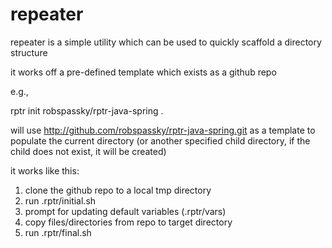 # repeater

repeater is a simple utility which can be used to quickly scaffold a directory structure

it works off a pre-defined template which exists as a github repo

e.g.,

rptr init robspassky/rptr-java-spring .

will use http://github.com/robspassky/rptr-java-spring.git as a template to populate the current
directory (or another specified child directory, if the child does not exist, it will be created)

it works like this:

1. clone the github repo to a local tmp directory
2. run .rptr/initial.sh
3. prompt for updating default variables (.rptr/vars)
4. copy files/directories from repo to target directory
5. run .rptr/final.sh

